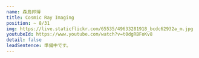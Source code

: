 ```yaml
---
name: 森島邦博
title: Cosmic Ray Imaging 
position: ~ 8/31
img: https://live.staticflickr.com/65535/49633281918_bcdc62932a_m.jpg
youtubeId: https://www.youtube.com/watch?v=t0dgRBFoKv8
detail: false
leadSentence: 準備中です。
---
```


